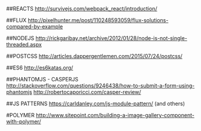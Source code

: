 ##REACTS
http://survivejs.com/webpack_react/introduction/

##FLUX
http://pixelhunter.me/post/110248593059/flux-solutions-compared-by-example

##NODEJS
http://rickgaribay.net/archive/2012/01/28/node-is-not-single-threaded.aspx

##POSTCSS
http://articles.dappergentlemen.com/2015/07/24/postcss/

##ES6
http://es6katas.org/

##PHANTOMJS - CASPERJS
http://stackoverflow.com/questions/9246438/how-to-submit-a-form-using-phantomjs
http://robertocaporicci.com/casper-review/

##JS PATTERNS
https://carldanley.com/js-module-pattern/ (and others)

#POLYMER
http://www.sitepoint.com/building-a-image-gallery-component-with-polymer/